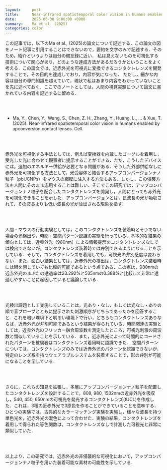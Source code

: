 ```yaml
---
layout:     post
title:      Near-infrared spatiotemporal color vision in humans enabled by upconversion contact lenses
date:       2025-06-30 9:00:00 +0900
summary:    Ma et al. (2025) 
categories: color
---
```


この記事では，以下のMa et al., (2025)の論文について記述する．この論文の図をノート記事に引用することはできないので，要約を文字のみで記述する．そのため，紹介というよりは自分の備忘録に近い．
私は見えないものを可視化する技術について関心があり，どのような達成方法があるだろうかということをよく考える．この論文では，近赤外光を可視光に変換できるコンタクトレンズを開発することで，その目的を達成しており，内容が気になった．
ただし，細かな内容は自分の専門知識を超えていて，現状で私はあまり内容をわかっていないことを先に述べておく．ここでのノートとしては，人間の視覚実験について論文に書かれている内容を記述するに留める．


<br><br>

- Ma, Y., Chen, Y., Wang, S., Chen, Z. H., Zhang, Y., Huang, L., ... & Xue, T. (2025). Near-infrared spatiotemporal color vision in humans enabled by upconversion contact lenses. Cell.


<br><br>

赤外光を可視化する手法としては，例えば変換器を内蔵したゴーグルを着用し，受光した光に合わせて観察者に提示することができる．ただ，こうしたデバイスには，追加のエネルギー供給が必要となる問題がある．そうした外部供給なしに赤外光を可視化する方法として，光受容体と結合するアップコンバージョンナノ粒子（pbUCNPs）をマウスの網膜に注入する方法もある．しかし，この侵襲方法を人間にそのまま応用することは難しい．そこでこの研究では，アップコンバージョンナノ粒子を配合したコンタクトレンズを開発し，人間にとっても赤外光を可視化できることを示した．アップコンバージョンとは，長波長の光が吸収されて，その波長よりも低い波長の光が放出される現象を指す．

<br><br>

人間・マウスの行動実験としては，このコンタクトレンズを装着時とそうでない場合の光検出や，時間・空間パターン認識の実験を行っている．基本的な結果の傾向としては，近赤外光（980nm）による情報提示をコンタクトレンズなしでは検出できないが，コンタクトレンズ装着時では弁別できるようになることを示している．そして，コンタクトレンズを着用しても，可視光の弁別感度は変わらない．また，面白い結果としては，近赤外光の検出は，コンタクトレンズ装着時には眼を閉じていても比較的可能であるという点である．この点は，980nmの近赤外光のまぶたの透過率は23.292%と535nmの0.388%と比較して非常に透過しやすいことに起因していると議論している．

<br><br>

光検出課題として実施していることは，光あり・なし，もしくは光なし・ありの順で音プローブとともに提示された刺激順序がどちらであったかを回答すること．これを暗い環境下と明るい環境下で行い，どちらもコンタクトレンズありならば，近赤外光が弁別可能であるという結果が得られている．時間関連の実験としては，近赤外光のフリッカー融合周波数を測定したところ，可視光刺激の周波数と類似していることを示している．また，近赤外光によって時間的にコードされたパターンを被験者はコンタクトレンズ着用時に認識できた．
空間パターンについては，コンタクトレンズのみでは近赤外光のパターンを認識できないが，特定のレンズ系を持つウェアラブルシステムを装着することで，形の弁別が可能になることを示している．

<br><br>

さらに，これらの知見を拡張し，多層にアップコンバージョンナノ粒子を配置したコンタクトレンズを設計することで，808, 980, 1532nmの近赤外光を吸収し，540, 450, 650nmの可視光を発光するコンタクトレンズ(tUCL)を作成した．これは，3種の近赤外光で3原色を作ることができていることを意味する．ひとつの実験では，古典的なカラーマッチング実験を実施し，様々な波長を持つ単色光を，近赤外光の混色によって合わせた．実験の結果，コンタクトレンズを着用して得られた等色関数は，コンタクトレンズなしで計測した可視光と非常に類似していた．

<br><br>

以上より，この研究では，近赤外光の非侵襲的な可視化において，アップコンバージョンナノ粒子を用いた装着可能な素材の可能性を示している．
